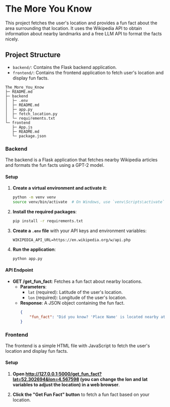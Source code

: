 
# The More You Know

This project fetches the user's location and provides a fun fact about the area surrounding that location. It uses the Wikipedia API to obtain information about nearby landmarks and a free LLM API to format the facts nicely.

## Project Structure

- `backend/`: Contains the Flask backend application.
- `frontend/`: Contains the frontend application to fetch user's location and display fun facts.

```
The_More_You_Know
├─ README.md
├─ backend
│  ├─ .env
│  ├─ README.md
│  ├─ app.py
│  ├─ fetch_location.py
│  └─ requirements.txt
└─ frontend
   ├─ App.js
   ├─ README.md
   └─ package.json

```

### Backend

The backend is a Flask application that fetches nearby Wikipedia articles and formats the fun facts using a GPT-2 model.

#### Setup

1. **Create a virtual environment and activate it**:
    ```bash
    python -m venv venv
    source venv/bin/activate  # On Windows, use `venv\Scripts\activate`
    ```

2. **Install the required packages**:
    ```bash
    pip install -r requirements.txt
    ```

3. **Create a `.env` file** with your API keys and environment variables:
    ```
    WIKIPEDIA_API_URL=https://en.wikipedia.org/w/api.php
    ```

4. **Run the application**:
    ```bash
    python app.py
    ```

#### API Endpoint

- **GET /get_fun_fact**: Fetches a fun fact about nearby locations.
    - **Parameters**:
        - `lat` (required): Latitude of the user's location.
        - `lon` (required): Longitude of the user's location.
    - **Response**: A JSON object containing the fun fact.
        ```json
        {
            "fun_fact": "Did you know? 'Place Name' is located nearby at a distance of X meters."
        }
        ```

### Frontend

The frontend is a simple HTML file with JavaScript to fetch the user's location and display fun facts.

#### Setup

1. **Open http://127.0.0.1:5000/get_fun_fact?lat=52.302694&lon=4.567598 (you can change the lon and lat variables to adjust the location) in a web browser**.

2. **Click the "Get Fun Fact" button** to fetch a fun fact based on your location.
